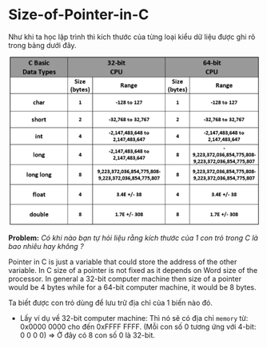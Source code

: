 # Size-of-Pointer-in-C

Như khi ta học lập trình thì kích thước của từng loại kiểu dữ liệu được ghi rõ trong bảng dưới đây.
<p align="center">
    <img src="./Images/value_structure.jpg" width="500px" alt="">
</p>

**Problem:** *Có khi nào bạn tự hỏi liệu rằng kích thước của 1 con trỏ trong C là bao nhiêu hay không ?* 

Pointer in C is just a variable that could store the address of the other variable. In C size of a pointer is not fixed as it depends on Word size of the processor. In general a 32-bit computer machine then size of a pointer would be 4 bytes while for a 64-bit computer machine, it would be 8 bytes.

Ta biết được con trỏ dùng để lưu trữ địa chỉ của 1 biến nào đó. 
- Lấy ví dụ về 32-bit computer machine:
Thì nó sẽ có địa chỉ `memory` từ: 0x0000 0000 cho đến 0xFFFF FFFF. (Mỗi con số 0 tương ứng với 4-bit: 0 0 0 0) => Ở đây có 8 con số 0 là 32-bit.
